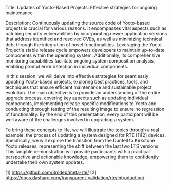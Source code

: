 Title:
Updates of Yocto-Based Projects: Effective strategies for ongoing maintenance

Description:
Continuously updating the source code of Yocto-based projects is crucial for
various reasons. It encompasses vital aspects such as patching security
vulnerabilities by incorporating newer application versions that address
identified and resolved CVEs, as well as minimizing technical debt through the
integration of novel functionalities. Leveraging the Yocto Project's stable
release cycle empowers developers to maintain up-to-date components within the
operating system. Additionally, its comprehensive monitoring capabilities
facilitate ongoing system composition analysis, enabling prompt error detection
in individual components.

In this session, we will delve into effective strategies for seamlessly updating
Yocto-based projects, exploring best practices, tools, and techniques that
ensure efficient maintenance and sustainable project evolution. The main
objective is to provide an understanding of the entire upgrade process, covering
key aspects such as updating individual components, implementing
release-specific modifications to Yocto and conducting thorough testing of the
resulting image to ensure no regression of functionality. By the end of this
presentation, every participant will be well aware of the challenges involved in
upgrading a system.

To bring these concepts to life, we will illustrate the topics through a real
example: the process of updating a system designed for RTE [1][2] devices.
Specifically, we will explore the transition from the Dunfell to Kirkstone Yocto
releases, representing the shift between the last two LTS versions. This
tangible demonstration will provide participants with a practical perspective
and actionable knowledge, empowering them to confidently undertake their own
system updates.

[1] https://github.com/3mdeb/meta-rte/
[2] https://docs.dasharo.com/transparent-validation/rte/introduction/
